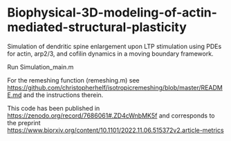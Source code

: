 # Biophysical-3D-modeling-of-actin-mediated-structural-plasticity
Simulation of dendritic spine enlargement upon LTP stimulation using PDEs for actin, arp2/3, and cofilin dynamics in a moving boundary framework.

Run Simulation_main.m

For the remeshing function (remeshing.m) see https://github.com/christopherhelf/isotropicremeshing/blob/master/README.md and the instructions therein.

This code has been published in https://zenodo.org/record/7686061#.ZD4cWnbMK5f and corresponds to the preprint https://www.biorxiv.org/content/10.1101/2022.11.06.515372v2.article-metrics
